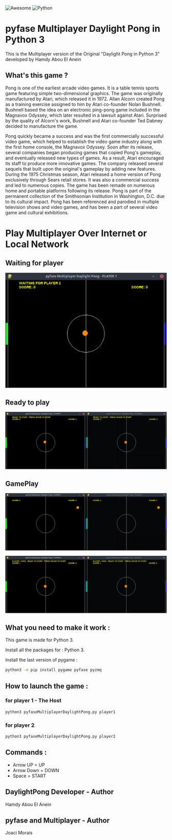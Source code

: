 ![Awesome](awesome.svg)    ![Python](python.png)

# pyfase Multiplayer Daylight Pong in Python 3

This is the Multiplayer version of the Original "Daylight Pong in Python 3" developed by Hamdy Abou El Anein


## What's this game ?

Pong is one of the earliest arcade video games. It is a table tennis sports game featuring simple two-dimensional graphics. The game was originally manufactured by Atari, which released it in 1972. Allan Alcorn created Pong as a training exercise assigned to him by Atari co-founder Nolan Bushnell. Bushnell based the idea on an electronic ping-pong game included in the Magnavox Odyssey, which later resulted in a lawsuit against Atari. Surprised by the quality of Alcorn's work, Bushnell and Atari co-founder Ted Dabney decided to manufacture the game.

Pong quickly became a success and was the first commercially successful video game, which helped to establish the video game industry along with the first home console, the Magnavox Odyssey. Soon after its release, several companies began producing games that copied Pong's gameplay, and eventually released new types of games. As a result, Atari encouraged its staff to produce more innovative games. The company released several sequels that built upon the original's gameplay by adding new features. During the 1975 Christmas season, Atari released a home version of Pong exclusively through Sears retail stores. It was also a commercial success and led to numerous copies. The game has been remade on numerous home and portable platforms following its release. Pong is part of the permanent collection of the Smithsonian Institution in Washington, D.C. due to its cultural impact. Pong has been referenced and parodied in multiple television shows and video games, and has been a part of several video game and cultural exhibitions.

# Play Multiplayer Over Internet or Local Network

## Waiting for player
![Screenshot](screenshot_1.png)

## Ready to play
![Screenshot](screenshot_2.png)

## GamePlay
![Screenshot](screenshot_3.png)

![Screenshot](screenshot_4.png)


## What you need to make it work :

This game is made for Python 3.  

Install all the packages for : Python 3.  


Install the last version of pygame :  

```sh
python3 -m pip install pygame pyfase pyzmq
```

## How to launch the game :

### for player 1 - The Host
```sh
python3 pyfaseMultiplayerDaylightPong.py player1
```  

### for player 2
```sh
python3 pyfaseMultiplayerDaylightPong.py player2
```  

## Commands :  

- Arrow UP = UP
- Arrow Down = DOWN
- Space = START


## DaylightPong Developer - Author

Hamdy Abou El Anein

## pyfase and Multiplayer - Author

Joaci Morais

